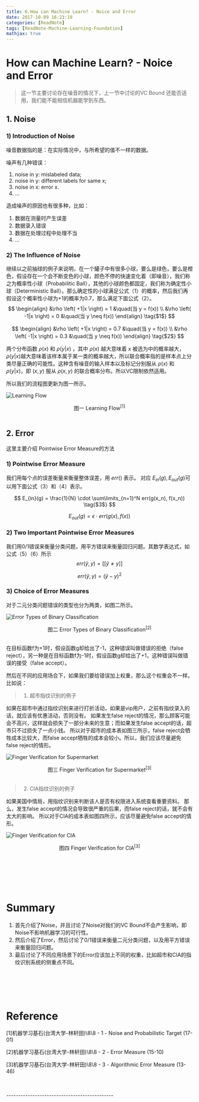 ```yaml
---
title: 6.How can Machine Learn? - Noice and Error
date: 2017-10-09 16:23:19
categories: [ReadNote]
tags: [ReadNote-Machine-Learning-Foundation]
mathjax: true
---
```



# How can Machine Learn? - Noice and Error

> 这一节主要讨论存在噪音的情况下，上一节中讨论的VC Bound 还能否适用，我们能不能相信机器能学到东西。

## 1. Noise
### 1) Introduction of Noise
噪音数据指的是：在实际情况中，与所希望的值不一样的数据。

噪声有几种错误：
1. noise in y: mislabeled data;
2. noise in y: different labels for same x;
3. noise in x: error x.
4. ...

造成噪声的原因也有很多种，比如：
1. 数据在测量时产生误差
2. 数据录入错误
3. 数据在处理过程中处理不当
4. ...


### 2) The Influence of Noise
继续以之前抽球的例子来说明，在一个罐子中有很多小球，要么是绿色，要么是橙色，假设存在一个会不断变色的小球，颜色不停的快速变化着（即噪音），我们称之为概率性小球（Probabilitic Ball），其他的小球颜色都固定，我们称为确定性小球（Deterministic Ball）。那么确定性的小球满足公式（1）的概率，然后我们再假设这个概率性小球为+1的概率为0.7，那么满足下面公式（2）。
$$
\begin{align}
&\rho \left( +1|x \right) = 1   &\quad(当 y = f(x)) \\
&\rho \left( -1|x \right) = 0  &\quad(当 y \neq f(x))
\end{align}
\tag{$1$}
$$

$$
\begin{align}
&\rho \left( +1|x \right) = 0.7   &\quad(当 y = f(x)) \\
&\rho \left( -1|x \right) = 0.3  &\quad(当 y \neq f(x))
\end{align}
\tag{$2$}
$$

两个分布函数 $\rho(x)$ 和 $\rho(y|x)$ ，其中 $\rho(x)$ 越大意味着 $x$ 被选为中的概率越大，$\rho(y|x)$越大意味着该样本属于某一类的概率越大，所以联合概率指的是样本点上分类尽量正确的可能性。这种含有噪音的输入样本以及标记分别服从 $\rho(x)$ 和 $\rho(y|x)$，即 $(x,y)$ 服从 $\rho(x,y)$ 的联合概率分布。所以VC限制依然适用。

所以我们的流程图更新为图一所示。

![Learning Flow](https://raw.githubusercontent.com/JasonDean-1/MarkdownPhoto/a4a0aeb4e07f1c860787df98a08d247319527acf/MachineLearning/Machine%20Learning%20Foundation%20--%20Hsuan-Tien%20Lin%20in%20NTU/chapter6-1%20Noice.png)
<center>图一 Learning Flow<sup>[1]</sup></center>
<br>

## 2. Error
这里主要介绍 Pointwise Error Measure的方法
### 1) Pointwise Error Measure
我们用每个点的误差衡量来衡量整体误差，用 $err()$ 表示。
对应 $E_{in}(g), E_{out}(g)$可以用下面公式（3）和（4）表示。

$$
E_{in}(g) = \frac{1}{N} \cdot \sum\limits_{n=1}^N err(g(x_n), f(x_n))
\tag{$3$}
$$

$$
E_{out}(g) = \epsilon \cdot err(g(x), f(x))
\tag{$4$}
$$


### 2) Two Important Pointwise Error Measures
我们用0/1错误来衡量分类问题，用平方错误来衡量回归问题。其数学表达式，如公式（5）（6）所示
$$
err( \tilde{y}, y) = \left[\left[ \tilde{y} \neq y \right]\right]
\tag{$5$}
$$

$$
err( \tilde{y}, y) = \left( \tilde{y} - y \right)^2
\tag{$6$}
$$

### 3) Choice of Error Measures
对于二元分类问题错误的类型也分为两类，如图二所示。

![Error Types of Binary Classification](https://raw.githubusercontent.com/JasonDean-1/MarkdownPhoto/82fc93d617c6aec7addbbc0bcff9207f127e42f9/MachineLearning/Machine%20Learning%20Foundation%20--%20Hsuan-Tien%20Lin%20in%20NTU/chapter6-2%20Error.png)
<center>图二 Error Types of Binary Classification<sup>[2]</sup></center>
<br>

在目标函数f为+1时，假设函数g却给出了-1，这种错误叫做错误的拒绝（false reject），另一种是在目标函数f为-1时，假设函数g却给出了+1，这种错误叫做错误的接受（false accept）。

然后在不同的应用场合下，如果我们要给错误加上权重，那么这个权重会不一样。比如说：

> 1. 超市指纹识别的例子

如果在超市中通过指纹识别来进行打折活动，如果是vip用户，之前有指纹录入的话，就应该有优惠活动，否则没有。
如果发生false reject的情况，那么顾客可能会不高兴，这样就会损失了一部分未来的生意；而如果发生false accept的话，超市只不过损失了一点小钱。
所以对于超市的成本表如图三所示，false reject会牺牲成本比较大，而false accept牺牲的成本会较小。所以，我们应该尽量避免false reject的情形。

![Finger Verification for Supermarket](https://raw.githubusercontent.com/JasonDean-1/MarkdownPhoto/055e02432ef3bf9402663249ae71198c78ecca15/MachineLearning/Machine%20Learning%20Foundation%20--%20Hsuan-Tien%20Lin%20in%20NTU/chapter6-3%20example-supermarket.png)
<center>图三 Finger Verification for Supermarket<sup>[3]</sup></center>
<br>


> 2. CIA指纹识别的例子

如果美国中情局，用指纹识别来判断该人是否有权限进入系统查看重要资料。
那么，发生false accept的情况会导致很严重的后果，而false reject的话，就不会有太大的影响。
所以对于CIA的成本表如图四所示，应该尽量避免false accept的情形。

![Finger Verification for CIA](https://raw.githubusercontent.com/JasonDean-1/MarkdownPhoto/055e02432ef3bf9402663249ae71198c78ecca15/MachineLearning/Machine%20Learning%20Foundation%20--%20Hsuan-Tien%20Lin%20in%20NTU/chapter6-4%20example-cia.png)
<center>图四 Finger Verification for CIA<sup>[3]</sup></center>
<br>

<br><br>
----------------------------------
# Summary
1. 首先介绍了Noise，并且讨论了Noise对我们的VC Bound不会产生影响，即Noise不影响机器学习的可行性。
2. 然后介绍了Error，然后讨论了0/1错误来衡量二元分类问题，以及用平方错误来衡量回归问题。
3. 最后讨论了不同应用场景下的Error应该加上不同的权重，比如超市和CIA的指纹识别系统的侧重点不同。


<br><br>
----------------------------------

# Reference
[1]机器学习基石(台湾大学-林轩田)\8\8 - 1 - Noise and Probabilistic Target (17-01)

[2]机器学习基石(台湾大学-林轩田)\8\8 - 2 - Error Measure (15-10)

[3]机器学习基石(台湾大学-林轩田)\8\8 - 3 - Algorithmic Error Measure (13-46)

<br>
<br>
---------------------------------------------